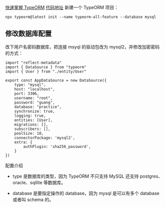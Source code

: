 [快速掌握 TypeORM](https://juejin.cn/book/7226988578700525605/section/7240753803669012537)
[代码地址](https://github.com/thinkasany/nestjs-course-code/tree/master/40/typeorm-all-feature)
新建一个 TypeORM 项目：

```
npx typeorm@latest init --name typeorm-all-feature --database mysql
```

## 修改数据库配置

改下用户名密码数据库，把连接 msyql 的驱动包改为 mysql2，并修改加密密码的方式：

```
import "reflect-metadata"
import { DataSource } from "typeorm"
import { User } from "./entity/User"

export const AppDataSource = new DataSource({
    type: "mysql",
    host: "localhost",
    port: 3306,
    username: "root",
    password: "guang",
    database: "practice",
    synchronize: true,
    logging: true,
    entities: [User],
    migrations: [],
    subscribers: [],
    poolSize: 10,
    connectorPackage: 'mysql2',
    extra: {
        authPlugin: 'sha256_password',
    }
})
```

配置介绍

- type 是数据库的类型，因为 TypeORM 不只支持 MySQL 还支持 postgres、oracle、sqllite 等数据库。

- database 是要指定操作的 database，因为 mysql 是可以有多个 database 或者叫 schema 的。
